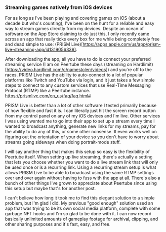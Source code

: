 ### Streaming games natively from iOS devices
For as long as I've been playing and covering games on iOS (about a decade but who's counting), I've been on the hunt for a reliable and easy way to stream games directly from my devices. Despite an ocean of software on the App Store claiming to do just this, I only recently came across an app that really ticks every box for me while being completely free and dead simple to use: (PRISM Live)[https://apps.apple.com/us/app/prism-live-streaming-app/id1319056339].

After downloading the app, all you have to do is connect your preferred streaming service (I am on Peertube these days (streaming on Hardlimit)[https://video.hardlimit.com/c/namestolen/videos]) and you're off to the races. PRISM Live has the ability to auto-connect to a lot of popular platforms like Twitch and YouTube via login, and it just takes a few simple steps to connect to any custom services that use Real-Time Messaging Protocol (RTMP) like a Peertube instance. https://prismlive.com/en_us/faq/faq.html#

PRISM Live is better than a lot of other software I tested primarily because of how flexible and fast it is. I can literally just hit the screen record button from my control panel on any of my iOS devices and I'm live. Other services I was using wanted me to go into their app to set up a stream every time I wanted to broadcast anything, generate new links for my streams, pay for the ability to do any of this, or some other nonsense. It even works well on figuring out the orientation of your device so you don't have to worry about streams going sideways when doing portrait-mode stuff.

I will say another thing that makes this setup so easy is the flexibility of Peertube itself. When setting up live streaming, there's actually a setting that lets you choose whether you want to do a live stream link that will only be used once or is a recurring link. Using a recurring stream setup is what allows PRISM Live to be able to broadcast using the same RTMP settings over and over again without having to fuss with the app at all. There's also a bunch of other things I've grown to appreciate about Peertube since using this setup but maybe that's for another post.

I can't believe how long it took me to find this elegant solution to a simple problem, but I'm glad I did. My previous "good enough" solution used an app that was trying to be its own social media platform, complete with some garbage NFT hooks and I'm so glad to be done with it. I can now record basically unlimited amounts of gameplay footage for archival, clipping, and other sharing purposes and it's fast, easy, and free.